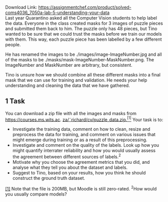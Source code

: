 Download Link: https://assignmentchef.com/product/solved-coms4036_7050a-lab-5-understanding-your-data
<br>
Last year Quarantino asked all the Computer Vision students to help label the data. Everyone in the class created masks for 3 images of puzzle pieces and submitted them back to him. The puzzle only has 48 pieces, but Tino wanted to be sure that we could trust the masks before we train our models with them. This way, each puzzle piece has been labelled by a few different people.

He has renamed the images to be ./images/image-ImageNumber.jpg and all of the masks to be ./masks/mask-ImageNumber-MaskNumber.png. The ImageNumber and MaskNumber are arbitrary, but consistent.

Tino is unsure how we should combine all these different masks into a final mask that we can use for training and validation. He needs your help understanding and cleaning the data that we have gathered.

<h2>1      Task</h2>

You can download a zip file with all the images and masks from <a href="https://courses.ms.wits.ac.za/~richard/cv/puzzle_data.zip">https://courses.ms.wits.ac. </a><a href="https://courses.ms.wits.ac.za/~richard/cv/puzzle_data.zip">za/</a><a href="https://courses.ms.wits.ac.za/~richard/cv/puzzle_data.zip">˜</a><a href="https://courses.ms.wits.ac.za/~richard/cv/puzzle_data.zip">richard/cv/puzzle_data.zip</a><a href="https://courses.ms.wits.ac.za/~richard/cv/puzzle_data.zip">.</a><a href="#_ftn1" name="_ftnref1"><sup>[1]</sup></a> Your task is to:

<ul>

 <li>Investigate the training data, comment on how to clean, resize and preprocess the data for training, and comment on various issues that might emerge during training or as a result of this preprocessing.</li>

 <li>Investigate and comment on the quality of the labels. Look up how you might quantify interrater reliability and how you would usually assess the agreement between different sources of labels.<sup>2</sup></li>

 <li>Motivate why you choose the agreement metrics that you did, and analyse what they tell you about the dataset and labels.</li>

 <li>Suggest to Tino, based on your results, how you think he should construct the ground truth dataset.</li>

</ul>

<a href="#_ftnref1" name="_ftn1">[1]</a> Note that the file is 200MB, but Moodle is still zero-rated. <sup>2</sup>How would you usually compare models?